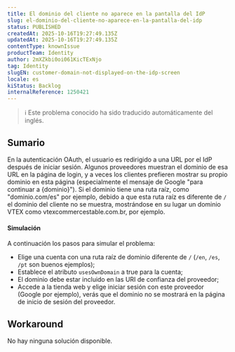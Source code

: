 ```yaml
---
title: El dominio del cliente no aparece en la pantalla del IdP
slug: el-dominio-del-cliente-no-aparece-en-la-pantalla-del-idp
status: PUBLISHED
createdAt: 2025-10-16T19:27:49.135Z
updatedAt: 2025-10-16T19:27:49.135Z
contentType: knownIssue
productTeam: Identity
author: 2mXZkbi0oi061KicTExNjo
tag: Identity
slugEN: customer-domain-not-displayed-on-the-idp-screen
locale: es
kiStatus: Backlog
internalReference: 1250421
---
```


>ℹ️ Este problema conocido ha sido traducido automáticamente del inglés.

## Sumario


En la autenticación OAuth, el usuario es redirigido a una URL por el IdP después de iniciar sesión. Algunos proveedores muestran el dominio de esa URL en la página de login, y a veces los clientes prefieren mostrar su propio dominio en esta página (especialmente el mensaje de Google "para continuar a {dominio}"). Si el dominio tiene una ruta raíz, como "dominio.com/es" por ejemplo, debido a que esta ruta raíz es diferente de `/` el dominio del cliente no se muestra, mostrándose en su lugar un dominio VTEX como vtexcommercestable.com.br, por ejemplo.


#### Simulación


A continuación los pasos para simular el problema:

- Elige una cuenta con una ruta raíz de dominio diferente de `/` (`/en`, `/es`, `/pt` son buenos ejemplos);
- Establece el atributo `usesOwnDomain` a true para la cuenta;
- El dominio debe estar incluido en las URI de confianza del proveedor;
- Accede a la tienda web y elige iniciar sesión con este proveedor (Google por ejemplo), verás que el dominio no se mostrará en la página de inicio de sesión del proveedor.

## Workaround


No hay ninguna solución disponible.




